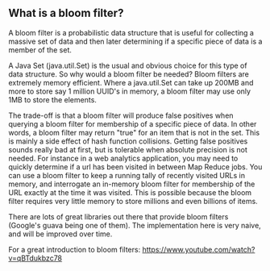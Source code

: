 ## What is a bloom filter?

A bloom filter is a probabilistic data structure that is useful for collecting a massive set of data and then later determining
if a specific piece of data is a member of the set.

A Java Set (java.util.Set) is the usual and obvious choice for this type of data structure. So why would a bloom filter
be needed? Bloom filters are extremely memory efficient. Where a java.util.Set can take up 200MB and more to store say
1 million UUID's in memory, a bloom filter may use only 1MB to store the elements.
 
The trade-off is that a bloom filter will produce false positives when querying a bloom filter for membership of a specific
piece of data. In other words, a bloom filter may return "true" for an item that is not in the set. This is mainly a
side effect of hash function collisions. Getting false positives sounds really bad at first, but is tolerable when
absolute precision is not needed. For instance in a web analytics application, you may need to quickly determine if a
url has been visited in between Map Reduce jobs. You can use a bloom filter to keep a running tally of recently visited
URLs in memory, and interrogate an in-memory bloom filter for membership of the URL exactly at the time it was visited.
This is possible because the bloom filter requires very little memory to store millions and even billions of items.

There are lots of great libraries out there that provide bloom filters (Google's guava being one of them). The
implementation here is very naive, and will be improved over time.

For a great introduction to bloom filters:
https://www.youtube.com/watch?v=qBTdukbzc78